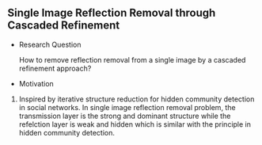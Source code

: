 ## Single Image Reflection Removal through Cascaded Refinement
- Research Question

  How to remove reflection removal from a single image by a cascaded refinement approach?

- Motivation

1. Inspired by iterative structure reduction for hidden community detection in social networks. In single image reflection removal problem, the transmission layer is the strong and dominant structure while the refelction layer is weak and hidden which is similar with the principle in hidden community detection.
